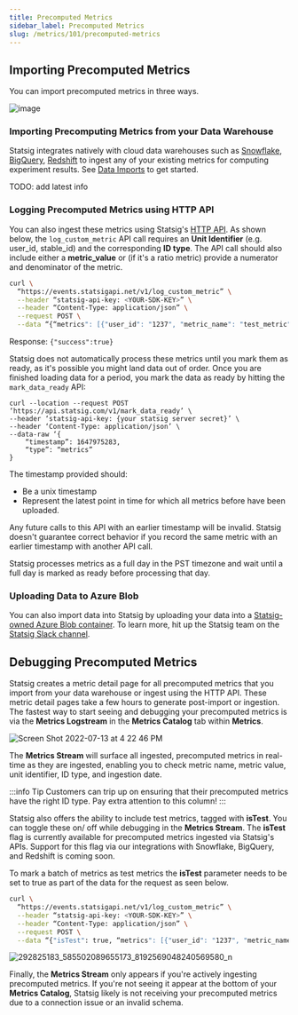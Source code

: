 ```yaml
---
title: Precomputed Metrics
sidebar_label: Precomputed Metrics
slug: /metrics/101/precomputed-metrics
---
```


## Importing Precomputed Metrics

You can import precomputed metrics in three ways.

![image](https://user-images.githubusercontent.com/1315028/182259912-c32f9d0d-60ff-420a-8732-98b5b999967a.png)


### Importing Precomputing Metrics from your Data Warehouse

Statsig integrates natively with cloud data warehouses such as [Snowflake](integrations/data-imports/snowflake), [BigQuery](integrations/data-imports/bigquery), [Redshift](integrations/data-imports/redshift) to ingest any of your existing metrics for computing experiment results. See [Data Imports](integrations/data-imports/overview) to get started.

TODO: add latest info

### Logging Precomputed Metrics using HTTP API

You can also ingest these metrics using Statsig's [HTTP API](https://docs.statsig.com/http-api). As shown below, the `log_custom_metric` API call requires an **Unit Identifier** (e.g. user_id, stable_id) and the corresponding **ID type**. The API call should also include either a **metric_value** or (if it's a ratio metric) provide a numerator and denominator of the metric.

```bash
curl \
  “https://events.statsigapi.net/v1/log_custom_metric” \
  --header “statsig-api-key: <YOUR-SDK-KEY>” \
  --header “Content-Type: application/json” \
  --request POST \
  --data “{“metrics": [{"user_id": "1237", "metric_name": "test_metric", "id_type": "user_id", "metric_value": 90}, {"user_id": "4568", "metric_name": "ratio", "id_type": "stable_id", "numerator": 3, "denominator": 15}]}”
```

Response:
`{"success":true}`

Statsig does not automatically process these metrics until you mark them as ready, as it's possible you might land data out of order. Once you are finished loading data for a period, you mark the data as ready by hitting the `mark_data_ready` API:

```
curl --location --request POST ‘https://api.statsig.com/v1/mark_data_ready’ \
--header ‘statsig-api-key: {your statsig server secret}’ \
--header ‘Content-Type: application/json’ \
--data-raw ‘{
    “timestamp”: 1647975283,
    “type”: “metrics”
}
```

The timestamp provided should:

- Be a unix timestamp
- Represent the latest point in time for which all metrics before have been uploaded.

Any future calls to this API with an earlier timestamp will be invalid. Statsig doesn't guarantee correct behavior if you record the same metric with an earlier timestamp with another API call. 

Statsig processes metrics as a full day in the PST timezone and wait until a full day is marked as ready before processing that day.

### Uploading Data to Azure Blob

You can also import data into Statsig by uploading your data into a [Statsig-owned Azure Blob container](https://docs.statsig.com/integrations/data-imports/azure_upload). To learn more, hit up the Statsig team on the [Statsig Slack channel](https://statsig.com/slack). 

## Debugging Precomputed Metrics 

Statsig creates a metric detail page for all precomputed metrics that you import from your data warehouse or ingest using the HTTP API. These metric detail pages take a few hours to generate post-import or ingestion. The fastest way to start seeing and debugging your precomputed metrics is via the **Metrics Logstream** in the **Metrics Catalog** tab within **Metrics**. 

![Screen Shot 2022-07-13 at 4 22 46 PM](https://user-images.githubusercontent.com/101903926/178854882-730ef0d5-8eb2-4344-88ab-33111301e712.png)

The **Metrics Stream** will surface all ingested, precomputed metrics in real-time as they are ingested, enabling you to check metric name, metric value, unit identifier, ID type, and ingestion date. 

:::info Tip
Customers can trip up on ensuring that their precomputed metrics have the right ID type. Pay extra attention to this column! 
:::

Statsig also offers the ability to include test metrics, tagged with **isTest**. You can toggle these on/ off while debugging in the **Metrics Stream**. The **isTest** flag is currently available for precomputed metrics ingested via Statsig's APIs. Support for this flag via our integrations with Snowflake, BigQuery, and Redshift is coming soon.

To mark a batch of metrics as test metrics the **isTest** parameter needs to be set to true as part of the data for the request as seen below.

```bash
curl \
  “https://events.statsigapi.net/v1/log_custom_metric” \
  --header “statsig-api-key: <YOUR-SDK-KEY>” \
  --header “Content-Type: application/json” \
  --request POST \
  --data “{"isTest": true, “metrics": [{"user_id": "1237", "metric_name": "test_metric", "id_type": "user_id", "metric_value": 90}, {"user_id": "4568", "metric_name": "ratio", "id_type": "stable_id", "numerator": 3, "denominator": 15}]}”
```

![292825183_585502089655173_8192569048240569580_n](https://user-images.githubusercontent.com/101903926/179048336-ebdde45b-17e7-47ad-bb81-01f8f032b978.png)

Finally, the **Metrics Stream** only appears if you're actively ingesting precomputed metrics. If you're not seeing it appear at the bottom of your **Metrics Catalog**, Statsig likely is not receiving your precomputed metrics due to a connection issue or an invalid schema.
